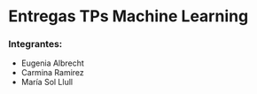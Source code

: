 # Entregas TPs Machine Learning
### Integrantes:
- Eugenia Albrecht
- Carmina Ramirez
- María Sol Llull
